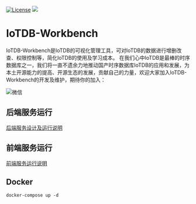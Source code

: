 <!--

    Licensed to the Apache Software Foundation (ASF) under one
    or more contributor license agreements.  See the NOTICE file
    distributed with this work for additional information
    regarding copyright ownership.  The ASF licenses this file
    to you under the Apache License, Version 2.0 (the
    "License"); you may not use this file except in compliance
    with the License.  You may obtain a copy of the License at

        http://www.apache.org/licenses/LICENSE-2.0

    Unless required by applicable law or agreed to in writing,
    software distributed under the License is distributed on an
    "AS IS" BASIS, WITHOUT WARRANTIES OR CONDITIONS OF ANY
    KIND, either express or implied.  See the License for the
    specific language governing permissions and limitations
    under the License.

-->

[![License](https://img.shields.io/badge/license-Apache%202-4EB1BA.svg)](https://www.apache.org/licenses/LICENSE-2.0.html)
![](https://img.shields.io/badge/java--language-1.8-blue.svg)

# IoTDB-Workbench

IoTDB-Workbench是IoTDB的可视化管理工具，可对IoTDB的数据进行增删改查、权限控制等，简化IoTDB的使用及学习成本。
在我们心中IoTDB是最棒的时序数据库之一，我们将一直不遗余力地推动国产时序数据库IoTDB的应用和发展，为本土开源能力的提高、开源生态的发展，贡献自己的力量，欢迎大家加入IoTDB-Workbench的开发及维护，期待你的加入：

![微信](backend/doc/image/wechat.png)

## 后端服务运行

[后端服务设计及运行说明](backend/README.md)

## 前端服务运行

[前端服务运行说明](frontend/README.md)




## Docker

`docker-compose up -d`
